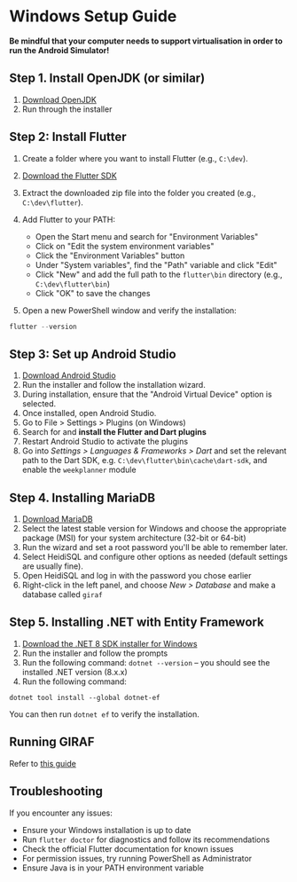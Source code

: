 # Windows Setup Guide

**Be mindful that your computer needs to support virtualisation in order to run the Android Simulator!**

## Step 1. Install OpenJDK (or similar)

1. [Download OpenJDK](https://learn.microsoft.com/en-us/java/openjdk/download)
2. Run through the installer

## Step 2: Install Flutter

1. Create a folder where you want to install Flutter (e.g., `C:\dev`).
2. [Download the Flutter SDK](https://docs.flutter.dev/get-started/install/windows)
3. Extract the downloaded zip file into the folder you created (e.g., `C:\dev\flutter`).

4. Add Flutter to your PATH:

   - Open the Start menu and search for "Environment Variables"
   - Click on "Edit the system environment variables"
   - Click the "Environment Variables" button
   - Under "System variables", find the "Path" variable and click "Edit"
   - Click "New" and add the full path to the `flutter\bin` directory (e.g., `C:\dev\flutter\bin`)
   - Click "OK" to save the changes

5. Open a new PowerShell window and verify the installation:

```powershell
flutter --version
```

## Step 3: Set up Android Studio

1. [Download Android Studio](https://developer.android.com/studio)
2. Run the installer and follow the installation wizard.
3. During installation, ensure that the "Android Virtual Device" option is selected.
4. Once installed, open Android Studio.
5. Go to File > Settings > Plugins (on Windows)
6. Search for and **install the Flutter and Dart plugins**
7. Restart Android Studio to activate the plugins
8. Go into _Settings > Languages & Frameworks > Dart_ and set the relevant path to the Dart SDK, e.g. `C:\dev\flutter\bin\cache\dart-sdk`, and enable the `weekplanner` module

## Step 4. Installing MariaDB

1. [Download MariaDB](https://mariadb.org/download/)
2. Select the latest stable version for Windows and choose the appropriate package (MSI) for your system architecture (32-bit or 64-bit)
3. Run the wizard and set a root password you'll be able to remember later.
4. Select HeidiSQL and configure other options as needed (default settings are usually fine).
5. Open HeidiSQL and log in with the password you chose earlier
6. Right-click in the left panel, and choose _New > Database_ and make a database called `giraf`

## Step 5. Installing .NET with Entity Framework

1. [Download the .NET 8 SDK installer for Windows](https://dotnet.microsoft.com/download/dotnet/8.0)
2. Run the installer and follow the prompts
3. Run the following command: `dotnet --version` – you should see the installed .NET version (8.x.x)
4. Run the following command:

`dotnet tool install --global dotnet-ef`

You can then run `dotnet ef` to verify the installation.

## Running GIRAF

Refer to [this guide](/Setup/Running_GIRAF)

## Troubleshooting

If you encounter any issues:

- Ensure your Windows installation is up to date
- Run `flutter doctor` for diagnostics and follow its recommendations
- Check the official Flutter documentation for known issues
- For permission issues, try running PowerShell as Administrator
- Ensure Java is in your PATH environment variable
